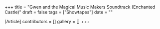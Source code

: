 +++
title = "Gwen and the Magical Music Makers Soundtrack (Enchanted Castle)"
draft = false
tags = ["Showtapes"]
date = ""

[Article]
contributors = []
gallery = []
+++